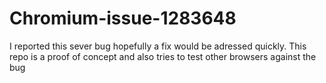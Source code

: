 # Chromium-issue-1283648
I reported this sever bug hopefully a fix would be adressed quickly. This repo is a proof of concept and also tries to test other browsers against the bug
